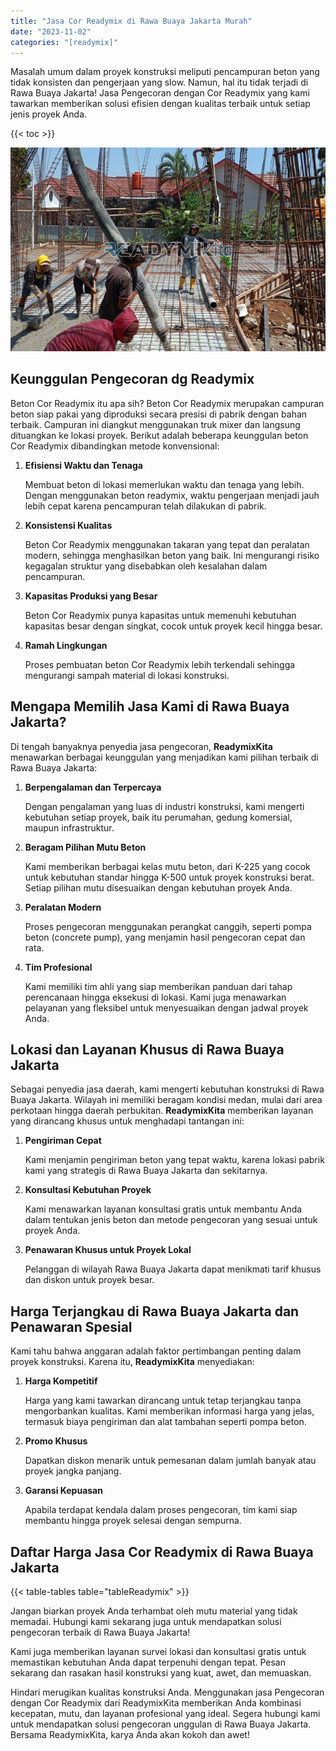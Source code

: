 ```yaml
---
title: "Jasa Cor Readymix di Rawa Buaya Jakarta Murah"
date: "2023-11-02"
categories: "[readymix]"
---
```


Masalah umum dalam proyek konstruksi meliputi pencampuran beton yang tidak konsisten dan pengerjaan yang slow. Namun, hal itu tidak terjadi di Rawa Buaya Jakarta! Jasa Pengecoran dengan Cor Readymix yang kami tawarkan memberikan solusi efisien dengan kualitas terbaik untuk setiap jenis proyek Anda.

{{< toc >}}

![Jasa Cor Readymix di Rawa Buaya Jakarta Murah](/images/readymix/cor-readymix-16.jpg)

## Keunggulan Pengecoran dg Readymix

Beton Cor Readymix itu apa sih? Beton Cor Readymix merupakan campuran beton siap pakai yang diproduksi secara presisi di pabrik dengan bahan terbaik. Campuran ini diangkut menggunakan truk mixer dan langsung dituangkan ke lokasi proyek. Berikut adalah beberapa keunggulan beton Cor Readymix dibandingkan metode konvensional:

1. **Efisiensi Waktu dan Tenaga**

   Membuat beton di lokasi memerlukan waktu dan tenaga yang lebih. Dengan menggunakan beton readymix, waktu pengerjaan menjadi jauh lebih cepat karena pencampuran telah dilakukan di pabrik.

2. **Konsistensi Kualitas**

   Beton Cor Readymix menggunakan takaran yang tepat dan peralatan modern, sehingga menghasilkan beton yang baik. Ini mengurangi risiko kegagalan struktur yang disebabkan oleh kesalahan dalam pencampuran.

3. **Kapasitas Produksi yang Besar**

   Beton Cor Readymix punya kapasitas untuk memenuhi kebutuhan kapasitas besar dengan singkat, cocok untuk proyek kecil hingga besar.

4. **Ramah Lingkungan**

   Proses pembuatan beton Cor Readymix lebih terkendali sehingga mengurangi sampah material di lokasi konstruksi.

## Mengapa Memilih Jasa Kami di Rawa Buaya Jakarta?

Di tengah banyaknya penyedia jasa pengecoran, **ReadymixKita** menawarkan berbagai keunggulan yang menjadikan kami pilihan terbaik di Rawa Buaya Jakarta:

1. **Berpengalaman dan Terpercaya**

   Dengan pengalaman yang luas di industri konstruksi, kami mengerti kebutuhan setiap proyek, baik itu perumahan, gedung komersial, maupun infrastruktur.

2. **Beragam Pilihan Mutu Beton**

   Kami memberikan berbagai kelas mutu beton, dari K-225 yang cocok untuk kebutuhan standar hingga K-500 untuk proyek konstruksi berat. Setiap pilihan mutu disesuaikan dengan kebutuhan proyek Anda.

3. **Peralatan Modern**

   Proses pengecoran menggunakan perangkat canggih, seperti pompa beton (concrete pump), yang menjamin hasil pengecoran cepat dan rata.

4. **Tim Profesional**

   Kami memiliki tim ahli yang siap memberikan panduan dari tahap perencanaan hingga eksekusi di lokasi. Kami juga menawarkan pelayanan yang fleksibel untuk menyesuaikan dengan jadwal proyek Anda.

## Lokasi dan Layanan Khusus di Rawa Buaya Jakarta

Sebagai penyedia jasa daerah, kami mengerti kebutuhan konstruksi di Rawa Buaya Jakarta. Wilayah ini memiliki beragam kondisi medan, mulai dari area perkotaan hingga daerah perbukitan. **ReadymixKita** memberikan layanan yang dirancang khusus untuk menghadapi tantangan ini:

1. **Pengiriman Cepat**

   Kami menjamin pengiriman beton yang tepat waktu, karena lokasi pabrik kami yang strategis di Rawa Buaya Jakarta dan sekitarnya.

2. **Konsultasi Kebutuhan Proyek**

   Kami menawarkan layanan konsultasi gratis untuk membantu Anda dalam tentukan jenis beton dan metode pengecoran yang sesuai untuk proyek Anda.

3. **Penawaran Khusus untuk Proyek Lokal**

   Pelanggan di wilayah Rawa Buaya Jakarta dapat menikmati tarif khusus dan diskon untuk proyek besar.

## Harga Terjangkau di Rawa Buaya Jakarta dan Penawaran Spesial

Kami tahu bahwa anggaran adalah faktor pertimbangan penting dalam proyek konstruksi. Karena itu, **ReadymixKita** menyediakan:

1. **Harga Kompetitif**

   Harga yang kami tawarkan dirancang untuk tetap terjangkau tanpa mengorbankan kualitas. Kami memberikan informasi harga yang jelas, termasuk biaya pengiriman dan alat tambahan seperti pompa beton.

2. **Promo Khusus**

   Dapatkan diskon menarik untuk pemesanan dalam jumlah banyak atau proyek jangka panjang.

3. **Garansi Kepuasan**

   Apabila terdapat kendala dalam proses pengecoran, tim kami siap membantu hingga proyek selesai dengan sempurna.

## Daftar Harga Jasa Cor Readymix di Rawa Buaya Jakarta

{{< table-tables table="tableReadymix" >}}

Jangan biarkan proyek Anda terhambat oleh mutu material yang tidak memadai. Hubungi kami sekarang juga untuk mendapatkan solusi pengecoran terbaik di Rawa Buaya Jakarta!

Kami juga memberikan layanan survei lokasi dan konsultasi gratis untuk memastikan kebutuhan Anda dapat terpenuhi dengan tepat. Pesan sekarang dan rasakan hasil konstruksi yang kuat, awet, dan memuaskan.

Hindari merugikan kualitas konstruksi Anda. Menggunakan jasa Pengecoran dengan Cor Readymix dari ReadymixKita memberikan Anda kombinasi kecepatan, mutu, dan layanan profesional yang ideal. Segera hubungi kami untuk mendapatkan solusi pengecoran unggulan di Rawa Buaya Jakarta. Bersama ReadymixKita, karya Anda akan kokoh dan awet!